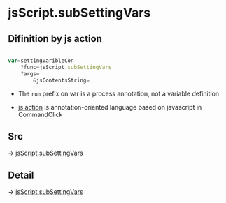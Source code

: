 # jsScript.subSettingVars

## Difinition by js action

```js.js

var=settingVaribleCon
	?func=jsScript.subSettingVars
	?args=
		&jsContentsString=
```

- The `run` prefix on var is a process annotation, not a variable definition

- [js action](#) is annotation-oriented language based on javascript in CommandClick

## Src

-> [jsScript.subSettingVars](https://github.com/puutaro/CommandClick/blob/master/app/src/main/java/com/puutaro/commandclick/fragment_lib/terminal_fragment/js_interface/edit/JsScript.kt#L67)

## Detail

-> [jsScript.subSettingVars](https://github.com/puutaro/CommandClick/blob/master/md/developer/js_interface/details/edit/JsScript/subSettingVars.md)

